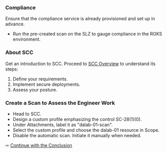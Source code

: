 ### Compliance

Ensure that the compliance service is already provisioned and set up in advance.

- Run the pre-created scan on the SLZ to gauge compliance in the ROKS environment.

### About SCC

Get an introduction to SCC. Proceed to [SCC Overview](https://cloud.ibm.com/security-compliance/overview) to understand its steps:

1. Define your requirements.
2. Implement secure deployments.
3. Assess your posture.

### Create a Scan to Assess the Engineer Work

- Head to SCC.
- Design a custom profile emphasizing the control SC-28(1)(0).
- Under Attachments, label it as "dalab-01-scan".
- Select the custom profile and choose the dalab-01 resource in Scope.
- Disable the automatic scan. Initiate it manually when needed.

⇨ [Continue with the Conclusion](50-conclusion.md)
